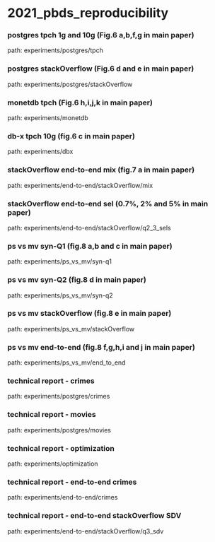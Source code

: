 # 2021_pbds_reproducibility

### postgres tpch 1g and 10g (Fig.6 a,b,f,g in main paper)
path: experiments/postgres/tpch

### postgres stackOverflow (Fig.6 d and e in main paper)
path: experiments/postgres/stackOverflow

### monetdb tpch (Fig.6 h,i,j,k in main paper)
path: experiments/monetdb

### db-x tpch 10g (fig.6 c in main paper)
path: experiments/dbx

### stackOverflow end-to-end mix (fig.7 a in main paper)
path: experiments/end-to-end/stackOverflow/mix

### stackOverflow end-to-end sel (0.7%, 2% and 5% in main paper)
path: experiments/end-to-end/stackOverflow/q2_3_sels

### ps vs mv syn-Q1 (fig.8 a,b and c in main paper)
path: experiments/ps_vs_mv/syn-q1

### ps vs mv syn-Q2 (fig.8 d in main paper)
path: experiments/ps_vs_mv/syn-q2

### ps vs mv stackOverflow (fig.8 e in main paper)
path: experiments/ps_vs_mv/stackOverflow

### ps vs mv end-to-end (fig.8 f,g,h,i and j in main paper)
path: experiments/ps_vs_mv/end_to_end

### technical report - crimes
path: experiments/postgres/crimes

### technical report - movies
path: experiments/postgres/movies


### technical report - optimization
path: experiments/optimization

### technical report - end-to-end crimes
path: experiments/end-to-end/crimes

### technical report - end-to-end stackOverflow SDV
path: experiments/end-to-end/stackOverflow/q3_sdv
